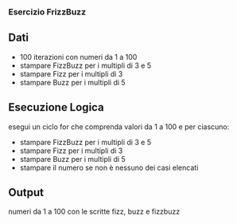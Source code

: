 ### Esercizio FrizzBuzz

## Dati
- 100 iterazioni con numeri da 1 a 100
- stampare FizzBuzz per i multipli di 3 e 5
- stampare Fizz per i multipli di 3
- stampare Buzz per i multipli di 5


## Esecuzione Logica
esegui un ciclo for che comprenda valori da 1 a 100
e per ciascuno:
- stampare FizzBuzz per i multipli di 3 e 5
- stampare Fizz per i multipli di 3
- stampare Buzz per i multipli di 5
- stampare il numero se non è nessuno dei casi elencati

## Output

numeri da 1 a 100 con le scritte fizz, buzz e fizzbuzz